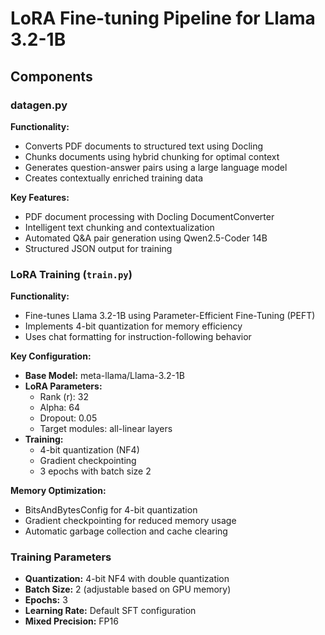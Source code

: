 # LoRA Fine-tuning Pipeline for Llama 3.2-1B

## Components

### datagen.py

**Functionality:**
- Converts PDF documents to structured text using Docling
- Chunks documents using hybrid chunking for optimal context
- Generates question-answer pairs using a large language model
- Creates contextually enriched training data

**Key Features:**
- PDF document processing with Docling DocumentConverter
- Intelligent text chunking and contextualization
- Automated Q&A pair generation using Qwen2.5-Coder 14B
- Structured JSON output for training

### LoRA Training (`train.py`)

**Functionality:**
- Fine-tunes Llama 3.2-1B using Parameter-Efficient Fine-Tuning (PEFT)
- Implements 4-bit quantization for memory efficiency
- Uses chat formatting for instruction-following behavior

**Key Configuration:**
- **Base Model:** meta-llama/Llama-3.2-1B
- **LoRA Parameters:**
  - Rank (r): 32
  - Alpha: 64
  - Dropout: 0.05
  - Target modules: all-linear layers
- **Training:**
  - 4-bit quantization (NF4)
  - Gradient checkpointing
  - 3 epochs with batch size 2

**Memory Optimization:**
- BitsAndBytesConfig for 4-bit quantization
- Gradient checkpointing for reduced memory usage
- Automatic garbage collection and cache clearing


### Training Parameters

- **Quantization:** 4-bit NF4 with double quantization
- **Batch Size:** 2 (adjustable based on GPU memory)
- **Epochs:** 3
- **Learning Rate:** Default SFT configuration
- **Mixed Precision:** FP16


